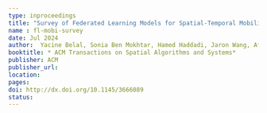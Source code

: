 ```yaml
---
type: inproceedings
title: "Survey of Federated Learning Models for Spatial-Temporal Mobility Applications"
name : fl-mobi-survey
date: Jul 2024
author:  Yacine Belal, Sonia Ben Mokhtar, Hamed Haddadi, Jaron Wang, Afra Mashhadi
booktitle: * ACM Transactions on Spatial Algorithms and Systems*
publisher: ACM
publisher_url: 
location: 
pages:
doi: http://dx.doi.org/10.1145/3666089
status:
---
```

